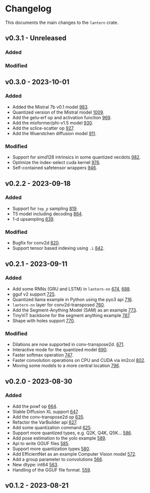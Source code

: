 # Changelog
This documents the main changes to the `lantern` crate.

## v0.3.1 - Unreleased

### Added

### Modified

## v0.3.0 - 2023-10-01

### Added

- Added the Mistral 7b v0.1 model
  [983](https://github.com/huggingface/lantern/pull/983).
- Quantized version of the Mistral model
  [1009](https://github.com/huggingface/lantern/pull/1009).
- Add the gelu-erf op and activation function
  [969](https://github.com/huggingface/lantern/pull/969).
- Add the mixformer/phi-v1.5 model
  [930](https://github.com/huggingface/lantern/pull/930).
- Add the sclice-scatter op
  [927](https://github.com/huggingface/lantern/pull/927).
- Add the Wuerstchen diffusion model
  [911](https://github.com/huggingface/lantern/pull/911).

### Modified

- Support for simd128 intrinsics in some quantized vecdots
  [982](https://github.com/huggingface/lantern/pull/982).
- Optimize the index-select cuda kernel
  [976](https://github.com/huggingface/lantern/pull/976).
- Self-contained safetensor wrappers
  [946](https://github.com/huggingface/lantern/pull/946).

## v0.2.2 - 2023-09-18

### Added
- Support for `top_p` sampling
  [819](https://github.com/huggingface/lantern/pull/819).
- T5 model including decoding
  [864](https://github.com/huggingface/lantern/pull/864).
- 1-d upsampling
  [839](https://github.com/huggingface/lantern/pull/839).

### Modified
- Bugfix for conv2d
  [820](https://github.com/huggingface/lantern/pull/820).
- Support tensor based indexing using `.i`
  [842](https://github.com/huggingface/lantern/pull/842).

## v0.2.1 - 2023-09-11

### Added
- Add some RNNs (GRU and LSTM) in `lantern-nn`
  [674](https://github.com/huggingface/lantern/pull/674),
  [688](https://github.com/huggingface/lantern/pull/688).
- gguf v2 support
  [725](https://github.com/huggingface/lantern/pull/725).
- Quantized llama example in Python using the pyo3 api
  [716](https://github.com/huggingface/lantern/pull/716).
- `lantern-nn` layer for conv2d-transposed
  [760](https://github.com/huggingface/lantern/pull/760).
- Add the Segment-Anything Model (SAM) as an example
  [773](https://github.com/huggingface/lantern/pull/773).
- TinyViT backbone for the segment anything example
  [787](https://github.com/huggingface/lantern/pull/787).
- Shape with holes support
  [770](https://github.com/huggingface/lantern/pull/770).

### Modified
- Dilations are now supported in conv-transpose2d.
  [671](https://github.com/huggingface/lantern/pull/671).
- Interactive mode for the quantized model
  [690](https://github.com/huggingface/lantern/pull/690).
- Faster softmax operation
  [747](https://github.com/huggingface/lantern/pull/747).
- Faster convolution operations on CPU and CUDA via im2col
  [802](https://github.com/huggingface/lantern/pull/802).
- Moving some models to a more central location
  [796](https://github.com/huggingface/lantern/pull/796).

## v0.2.0 - 2023-08-30

### Added
- Add the powf op
  [664](https://github.com/huggingface/lantern/pull/664).
- Stable Diffusion XL support
  [647](https://github.com/huggingface/lantern/pull/647).
- Add the conv-transpose2d op
  [635](https://github.com/huggingface/lantern/pull/635).
- Refactor the VarBuilder api
  [627](https://github.com/huggingface/lantern/pull/627).
- Add some quantization command
  [625](https://github.com/huggingface/lantern/pull/625).
- Support more quantized types, e.g. Q2K, Q4K, Q5K...
  [586](https://github.com/huggingface/lantern/pull/586).
- Add pose estimation to the yolo example
  [589](https://github.com/huggingface/lantern/pull/589).
- Api to write GGUF files
  [585](https://github.com/huggingface/lantern/pull/585).
- Support more quantization types
  [580](https://github.com/huggingface/lantern/pull/580).
- Add EfficientNet as an example Computer Vision model
  [572](https://github.com/huggingface/lantern/pull/572).
- Add a group parameter to convolutions
  [566](https://github.com/huggingface/lantern/pull/566).
- New dtype: int64
  [563](https://github.com/huggingface/lantern/pull/563).
- Handling of the GGUF file format.
  [559](https://github.com/huggingface/lantern/pull/559).

## v0.1.2 - 2023-08-21
